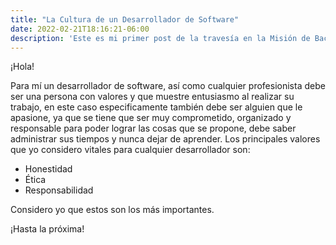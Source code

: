 ```yaml
---
title: "La Cultura de un Desarrollador de Software"
date: 2022-02-21T18:16:21-06:00
description: 'Este es mi primer post de la travesía en la Misión de Backend con Node JS de Launch X.'
---
```


¡Hola!

Para mí un desarrollador de software, así como cualquier profesionista debe ser una persona con valores y que muestre entusiasmo al realizar su trabajo, en este caso especificamente también debe ser alguien que le apasione, ya que se tiene que ser muy comprometido, organizado y responsable para poder lograr las cosas que se propone, debe saber administrar sus tiempos y nunca dejar de aprender. Los principales valores que yo considero vitales para cualquier desarrollador son:

- Honestidad
- Ética
- Responsabilidad

Considero yo que estos son los más importantes.

¡Hasta la próxima!
